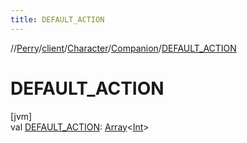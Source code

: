 ```yaml
---
title: DEFAULT_ACTION
---
```

//[Perry](../../../../index.html)/[client](../../index.html)/[Character](../index.html)/[Companion](index.html)/[DEFAULT_ACTION](-d-e-f-a-u-l-t_-a-c-t-i-o-n.html)



# DEFAULT_ACTION



[jvm]\
val [DEFAULT_ACTION](-d-e-f-a-u-l-t_-a-c-t-i-o-n.html): [Array](https://kotlinlang.org/api/latest/jvm/stdlib/kotlin/-array/index.html)<[Int](https://kotlinlang.org/api/latest/jvm/stdlib/kotlin/-int/index.html)>




